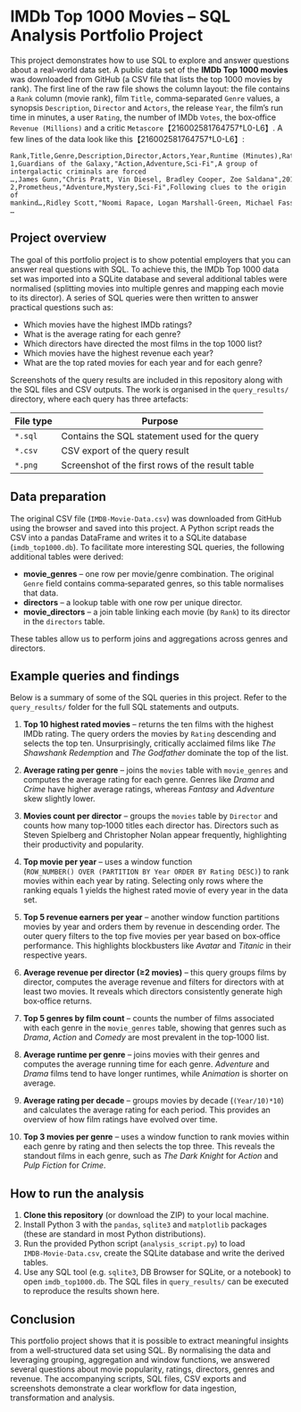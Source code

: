 # IMDb Top 1000 Movies – SQL Analysis Portfolio Project

This project demonstrates how to use SQL to explore and answer questions about a real‑world data set.  A public data set of the **IMDb Top 1000 movies** was downloaded from GitHub (a CSV file that lists the top 1000 movies by rank).  The first line of the raw file shows the column layout: the file contains a `Rank` column (movie rank), film `Title`, comma‑separated `Genre` values, a synopsis `Description`, `Director` and `Actors`, the release `Year`, the film’s run time in minutes, a user `Rating`, the number of IMDb `Votes`, the box‑office `Revenue (Millions)` and a critic `Metascore`【216002581764757†L0-L6】.  A few lines of the data look like this【216002581764757†L0-L6】:

```
Rank,Title,Genre,Description,Director,Actors,Year,Runtime (Minutes),Rating,Votes,Revenue (Millions),Metascore
1,Guardians of the Galaxy,"Action,Adventure,Sci‑Fi",A group of intergalactic criminals are forced …,James Gunn,"Chris Pratt, Vin Diesel, Bradley Cooper, Zoe Saldana",2014,121,8.1,757074,333.13,76
2,Prometheus,"Adventure,Mystery,Sci‑Fi",Following clues to the origin of mankind…,Ridley Scott,"Noomi Rapace, Logan Marshall‑Green, Michael Fassbender, Charlize Theron",2012,124,7.0,485820,126.46,65
…
```

## Project overview

The goal of this portfolio project is to show potential employers that you can answer real questions with SQL.  To achieve this, the IMDb Top 1000 data set was imported into a SQLite database and several additional tables were normalised (splitting movies into multiple genres and mapping each movie to its director).  A series of SQL queries were then written to answer practical questions such as:

* Which movies have the highest IMDb ratings?
* What is the average rating for each genre?
* Which directors have directed the most films in the top 1000 list?
* Which movies have the highest revenue each year?
* What are the top rated movies for each year and for each genre?

Screenshots of the query results are included in this repository along with the SQL files and CSV outputs.  The work is organised in the `query_results/` directory, where each query has three artefacts:

| File type          | Purpose                                             |
|--------------------|-----------------------------------------------------|
| `*.sql`            | Contains the SQL statement used for the query      |
| `*.csv`            | CSV export of the query result                      |
| `*.png`            | Screenshot of the first rows of the result table    |


## Data preparation

The original CSV file (`IMDB‑Movie‑Data.csv`) was downloaded from GitHub using the browser and saved into this project.  A Python script reads the CSV into a pandas DataFrame and writes it to a SQLite database (`imdb_top1000.db`).  To facilitate more interesting SQL queries, the following additional tables were derived:

* **movie_genres** – one row per movie/genre combination.  The original `Genre` field contains comma‑separated genres, so this table normalises that data.
* **directors** – a lookup table with one row per unique director.
* **movie_directors** – a join table linking each movie (by `Rank`) to its director in the `directors` table.

These tables allow us to perform joins and aggregations across genres and directors.

## Example queries and findings

Below is a summary of some of the SQL queries in this project.  Refer to the `query_results/` folder for the full SQL statements and outputs.

1. **Top 10 highest rated movies** – returns the ten films with the highest IMDb rating.  The query orders the movies by `Rating` descending and selects the top ten.  Unsurprisingly, critically acclaimed films like *The Shawshank Redemption* and *The Godfather* dominate the top of the list.

2. **Average rating per genre** – joins the `movies` table with `movie_genres` and computes the average rating for each genre.  Genres like *Drama* and *Crime* have higher average ratings, whereas *Fantasy* and *Adventure* skew slightly lower.

3. **Movies count per director** – groups the `movies` table by `Director` and counts how many top‑1000 titles each director has.  Directors such as Steven Spielberg and Christopher Nolan appear frequently, highlighting their productivity and popularity.

4. **Top movie per year** – uses a window function (`ROW_NUMBER() OVER (PARTITION BY Year ORDER BY Rating DESC)`) to rank movies within each year by rating.  Selecting only rows where the ranking equals 1 yields the highest rated movie of every year in the data set.

5. **Top 5 revenue earners per year** – another window function partitions movies by year and orders them by revenue in descending order.  The outer query filters to the top five movies per year based on box‑office performance.  This highlights blockbusters like *Avatar* and *Titanic* in their respective years.

6. **Average revenue per director (≥2 movies)** – this query groups films by director, computes the average revenue and filters for directors with at least two movies.  It reveals which directors consistently generate high box‑office returns.

7. **Top 5 genres by film count** – counts the number of films associated with each genre in the `movie_genres` table, showing that genres such as *Drama*, *Action* and *Comedy* are most prevalent in the top‑1000 list.

8. **Average runtime per genre** – joins movies with their genres and computes the average running time for each genre.  *Adventure* and *Drama* films tend to have longer runtimes, while *Animation* is shorter on average.

9. **Average rating per decade** – groups movies by decade (`(Year/10)*10`) and calculates the average rating for each period.  This provides an overview of how film ratings have evolved over time.

10. **Top 3 movies per genre** – uses a window function to rank movies within each genre by rating and then selects the top three.  This reveals the standout films in each genre, such as *The Dark Knight* for *Action* and *Pulp Fiction* for *Crime*.

## How to run the analysis

1. **Clone this repository** (or download the ZIP) to your local machine.
2. Install Python 3 with the `pandas`, `sqlite3` and `matplotlib` packages (these are standard in most Python distributions).
3. Run the provided Python script (`analysis_script.py`) to load `IMDB‑Movie‑Data.csv`, create the SQLite database and write the derived tables.
4. Use any SQL tool (e.g. `sqlite3`, DB Browser for SQLite, or a notebook) to open `imdb_top1000.db`.  The SQL files in `query_results/` can be executed to reproduce the results shown here.

## Conclusion

This portfolio project shows that it is possible to extract meaningful insights from a well‑structured data set using SQL.  By normalising the data and leveraging grouping, aggregation and window functions, we answered several questions about movie popularity, ratings, directors, genres and revenue.  The accompanying scripts, SQL files, CSV exports and screenshots demonstrate a clear workflow for data ingestion, transformation and analysis.
